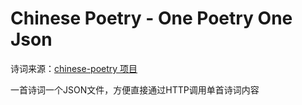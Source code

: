 # Chinese Poetry - One Poetry One Json


诗词来源：[chinese-poetry 项目](https://github.com/chinese-poetry/chinese-poetry)

一首诗词一个JSON文件，方便直接通过HTTP调用单首诗词内容



